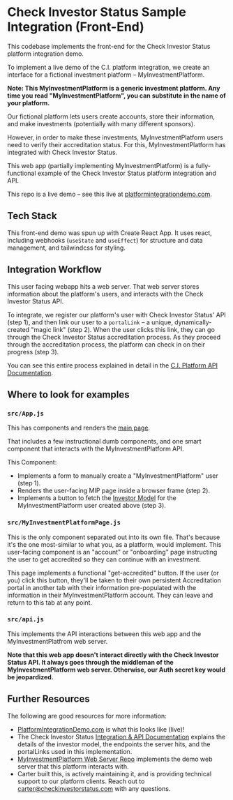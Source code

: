 # Check Investor Status Sample Integration (Front-End)

This codebase implements the front-end for the Check Investor Status platform integration demo.

To implement a live demo of the C.I. platform integration, we create an interface for a fictional investment platform – MyInvestmentPlatform.

**Note: This MyInvestmentPlatform is a generic investment platform. Any time you read "MyInvestmentPlatform", you can substitute in the name of your platform.**

Our fictional platform lets users create accounts, store their information, and make investments (potentially with many different sponsors).

However, in order to make these investments, MyInvestmentPlatform users need to verify their accreditation status. For this, MyInvestmentPlatform has integrated with Check Investor Status.

This web app (partially implementing MyInvestmentPlatform) is a fully-functional example of the Check Investor Status platform integration and API.

This repo is a live demo – see this live at [platformintegrationdemo.com](https://www.platformintegrationdemo.com/).

## Tech Stack

This front-end demo was spun up with Create React App. It uses react, including webhooks (`useState` and `useEffect`) for structure and data management, and tailwindcss for styling.

## Integration Workflow

This user facing webapp hits a web server. That web server stores information about the platform's users, and interacts with the Check Investor Status API.

To integrate, we register our platform's user with Check Investor Status' API (step 1), and then link our user to a `portalLink` – a unique, dynamically-created "magic link" (step 2). When the user clicks this link, they can go through the Check Investor Status accreditation process. As they proceed through the accreditation process, the platform can check in on their progress (step 3).

You can see this entire process explained in detail in the [C.I. Platform API Documentation](https://www.platformintegrationdemo.com/docs/#integration-example).

## Where to look for examples

### `src/App.js`

This has components and renders the [main page](https://www.platformintegrationdemo.com/).

That includes a few instructional dumb components, and one smart component that interacts with the MyInvestmentPlatform API.

This Component:

- Implements a form to manually create a "MyInvestmentPlatform" user (step 1).
- Renders the user-facing MIP page inside a browser frame (step 2).
- Implements a button to fetch the [Investor Model](https://www.platformintegrationdemo.com/docs/#investor-model) for the MyInvestmentPlatform user created above (step 3).

### `src/MyInvestmentPlatformPage.js`

This is the only component separated out into its own file. That's because it's the one most-similar to what you, as a platform, would implement. This user-facing component is an "account" or "onboarding" page instructing the user to get accredited so they can continue with an investment.

This page implements a functional "get-accredited" button. If the user (or you) click this button, they'll be taken to their own persistent Accreditation portal in another tab with their information pre-populated with the information in their MyInvestmentPlatform account. They can leave and return to this tab at any point.

### `src/api.js`

This implements the API interactions between this web app and the MyInvestmentPlatfrom web server.

**Note that this web app doesn't interact directly with the Check Investor Status API. It always goes through the middleman of the MyInvestmentPlatform web server. Otherwise, our Auth secret key would be jeopardized.**

## Further Resources

The following are good resources for more information:

- [PlatformIntegrationDemo.com](https://www.platformintegrationdemo.com) is what this looks like (live)!
- The Check Investor Status [Integration & API Documentation](https://www.platformintegrationdemo.com/docs/) explains the details of the investor model, the endpoints the server hits, and the portalLinks used in this implementation.
- [MyInvestmentPlatform Web Server Repo](https://github.com/carterjbastian/my-investment-platform-api) implements the demo web server that this platform interacts with.
- Carter built this, is actively maintaining it, and is providing technical support to our platform clients. Reach out to [carter@checkinvestorstatus.com](mailto:carter@checkinvestorstatus.com) with any questions.
